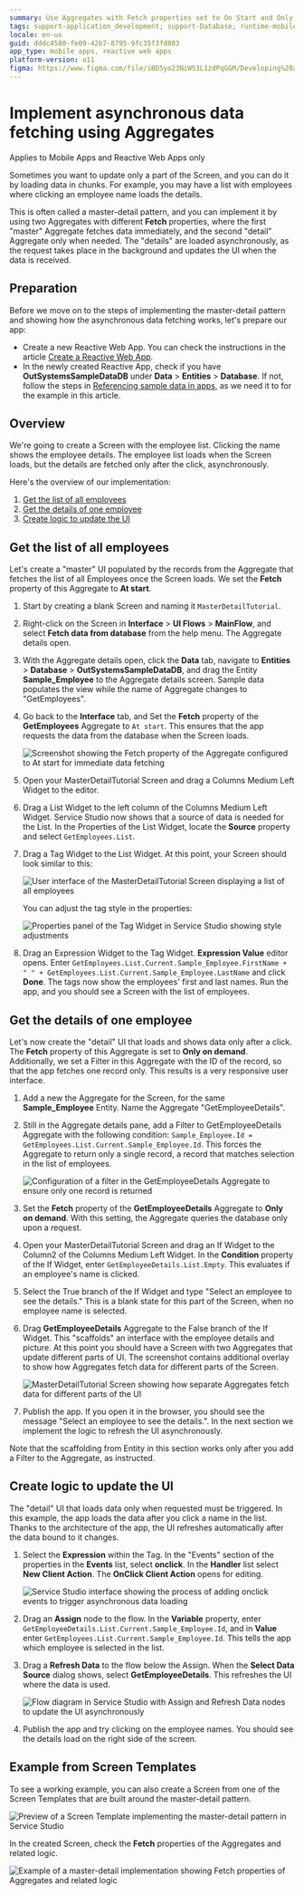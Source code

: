 ```yaml
---
summary: Use Aggregates with Fetch properties set to On Start and Only on demand, to implement asynchronous calls to the database. This creates a fast UI.
tags: support-application_development; support-Database; runtime-mobileandreactiveweb;
locale: en-us
guid: dddc4580-fe09-42b7-8795-9fc35f3fd803
app_type: mobile apps, reactive web apps
platform-version: o11
figma: https://www.figma.com/file/iBD5yo23NiW53L1zdPqGGM/Developing%20an%20Application?node-id=173:9
---
```


# Implement asynchronous data fetching using Aggregates

<div class="info" markdown="1">

Applies to Mobile Apps and Reactive Web Apps only

</div>

Sometimes you want to update only a part of the Screen, and you can do it by loading data in chunks. For example, you may have a list with employees where clicking an employee name loads the details.

This is often called a master-detail pattern, and you can implement it by using two Aggregates with different **Fetch** properties, where the first "master" Aggregate fetches data immediately, and the second "detail" Aggregate only when needed. The "details" are loaded asynchronously, as the request takes place in the background and updates the UI when the data is received.

## Preparation

Before we move on to the steps of implementing the master-detail pattern and showing how the asynchronous data fetching works, let's prepare our app:

* Create a new Reactive Web App. You can check the instructions in the article [Create a Reactive Web App](../../../getting-started/create-reactive-web.md).
* In the newly created Reactive App, check if you have **OutSystemsSampleDataDB** under **Data** > **Entities** > **Database**. If not, follow the steps in [Referencing sample data in apps](../../ui/screen-templates-create/sample-data.md#referencing-sample-data-in-apps), as we need it to for the example in this article.

## Overview

We're going to create a Screen with the employee list. Clicking the name shows the employee details. The employee list loads when the Screen loads, but the details are fetched only after the click, asynchronously.

Here's the overview of our implementation:

1. [Get the list of all employees](#get-the-list-of-all-employees)
1. [Get the details of one employee](#get-the-details-of-one-employee)
1. [Create logic to update the UI](#create-logic-to-update-the-ui)

## Get the list of all employees

Let's create a "master" UI populated by the records from the Aggregate that fetches the list of all Employees once the Screen loads. We set the **Fetch** property of this Aggregate to **At start**.

1. Start by creating a blank Screen and naming it `MasterDetailTutorial`.

1. Right-click on the Screen in **Interface** > **UI Flows** > **MainFlow**, and select **Fetch data from database** from the help menu. The Aggregate details open.

1. With the Aggregate details open, click the **Data** tab, navigate to **Entities** > **Database** > **OutSystemsSampleDataDB**, and drag the Entity **Sample_Employee** to the Aggregate details screen. Sample data populates the view while the name of Aggregate changes to "GetEmployees".

1. Go back to the **Interface** tab, and Set the **Fetch** property of the **GetEmployees** Aggregate to `At start`. This ensures that the app requests the data from the database when the Screen loads.

    ![Screenshot showing the Fetch property of the Aggregate configured to At start for immediate data fetching](images/master-detail-fetch-at-start.png "Fetch property of the Aggregate set to At start")

1. Open your MasterDetailTutorial Screen and drag a Columns Medium Left Widget to the editor.

1. Drag a List Widget to the left column of the Columns Medium Left Widget. Service Studio now shows that a source of data is needed for the List. In the Properties of the List Widget, locate the **Source** property and select `GetEmployees.List`.

1. Drag a Tag Widget to the List Widget. At this point, your Screen should look similar to this:

    ![User interface of the MasterDetailTutorial Screen displaying a list of all employees](images/master-detail-load-all.png "Master detail screen with all items loaded")

    You can adjust the tag style in the properties:

    ![Properties panel of the Tag Widget in Service Studio showing style adjustments](images/master-detail-tag-props.png "Properties of the Tag Widget")

1. Drag an Expression Widget to the Tag Widget. **Expression Value** editor opens. Enter `GetEmployees.List.Current.Sample_Employee.FirstName + " " + GetEmployees.List.Current.Sample_Employee.LastName` and click **Done**. The tags now show the employees' first and last names. Run the app, and you should see a Screen with the list of employees.

## Get the details of one employee

Let's now create the "detail" UI that loads and shows data only after a click. The **Fetch** property of this Aggregate is set to **Only on demand**. Additionally, we set a Filter in this Aggregate with the ID of the record, so that the app fetches one record only. This results is a very responsive user interface.

1. Add a new the Aggregate for the Screen, for the same **Sample_Employee** Entity. Name the Aggregate "GetEmployeeDetails".

1. Still in the Aggregate details pane, add a Filter to GetEmployeeDetails Aggregate with the following condition: `Sample_Employee.Id = GetEmployees.List.Current.Sample_Employee.Id`. This forces the Aggregate to return only a single record, a record that matches selection in the list of employees.

    ![Configuration of a filter in the GetEmployeeDetails Aggregate to ensure only one record is returned](images/master-detail-filter.png "Filter for Aggregate to return a single record")

1. Set the **Fetch** property of the **GetEmployeeDetails** Aggregate to **Only on demand**. With this setting, the Aggregate queries the database only upon a request.

1. Open your MasterDetailTutorial Screen and drag an If Widget to the Column2 of the Columns Medium Left Widget. In the **Condition** property of the If Widget, enter `GetEmployeeDetails.List.Empty`. This evaluates if an employee's name is clicked.

1. Select the True branch of the If Widget and type "Select an employee to see the details." This is a blank state for this part of the Screen, when no employee name is selected.

1. Drag **GetEmployeeDetails** Aggregate to the False branch of the If Widget. This "scaffolds" an interface with the employee details and picture. At this point you should have a Screen with two Aggregates that update different parts of UI. The screenshot contains additional overlay to show how Aggregates fetch data for different parts of the Screen.

    ![MasterDetailTutorial Screen showing how separate Aggregates fetch data for different parts of the UI](images/master-detail-aggregates.png "Master detail screen with separate Aggregates")

1. Publish the app. If you open it in the browser, you should see the message "Select an employee to see the details.". In the next section we implement the logic to refresh the UI asynchronously.

<div class="info" markdown="1">

Note that the scaffolding from Entity in this section works only after you add a Filter to the Aggregate, as instructed.

</div>

## Create logic to update the UI

The "detail" UI that loads data only when requested must be triggered. In this example, the app loads the data after you click a name in the list. Thanks to the architecture of the app, the UI refreshes automatically after the data bound to it changes.

1. Select the **Expression** within the Tag. In the "Events" section of the properties in the **Events** list, select **onclick**. In the **Handler** list select **New Client Action**. The **OnClick Client Action** opens for editing.

    ![Service Studio interface showing the process of adding onclick events to trigger asynchronous data loading](images/master-detail-events-refresh-ui.png "Adding events to trigger asynchronous loading")

1. Drag an **Assign** node to the flow. In the **Variable** property, enter `GetEmployeeDetails.List.Current.Sample_Employee.Id`, and in **Value** enter `GetEmployees.List.Current.Sample_Employee.Id`. This tells the app which employee is selected in the list.

1. Drag a **Refresh Data** to the flow below the Assign. When the **Select Data Source** dialog shows, select **GetEmployeeDetails**. This refreshes the UI where the data is used.

    ![Flow diagram in Service Studio with Assign and Refresh Data nodes to update the UI asynchronously](images/master-detail-refresh-ui.png "Flow with Assign and Refresh Data")

1. Publish the app and try clicking on the employee names. You should see the details load on the right side of the screen.

## Example from Screen Templates

To see a working example, you can also create a Screen from one of the Screen Templates that are built around the master-detail pattern. 

![Preview of a Screen Template implementing the master-detail pattern in Service Studio](images/master-detail-template.png "Master detail pattern Screen Template")

In the created Screen, check the **Fetch** properties of the Aggregates and related logic.

![Example of a master-detail implementation showing Fetch properties of Aggregates and related logic](images/master-detail-sample.png "Master detail sample implementation")
